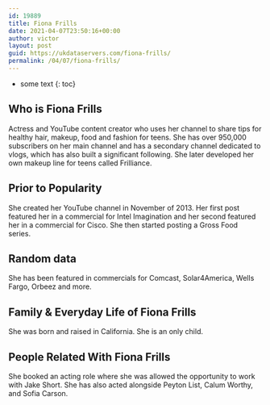 ```yaml
---
id: 19889
title: Fiona Frills
date: 2021-04-07T23:50:16+00:00
author: victor
layout: post
guid: https://ukdataservers.com/fiona-frills/
permalink: /04/07/fiona-frills/
---
```


* some text
{: toc}


## Who is Fiona Frills



Actress and YouTube content creator who uses her channel to share tips for healthy hair, makeup, food and fashion for teens. She has over 950,000 subscribers on her main channel and has a secondary channel dedicated to vlogs, which has also built a significant following. She later developed her own makeup line for teens called Frilliance. 

                
                
                
## Prior to Popularity



She created her YouTube channel in November of 2013. Her first post featured her in a commercial for Intel Imagination and her second featured her in a commercial for Cisco. She then started posting a Gross Food series. 

                
                
                
## Random data



She has been featured in commercials for Comcast, Solar4America, Wells Fargo, Orbeez and more. 

                
                
                
## Family & Everyday Life of Fiona Frills



She was born and raised in California. She is an only child. 

                
                
                
## People Related With Fiona Frills



She booked an acting role where she was allowed the opportunity to work with Jake Short. She has also acted alongside Peyton List, Calum Worthy, and Sofia Carson. 

                
              
            
          
          
          